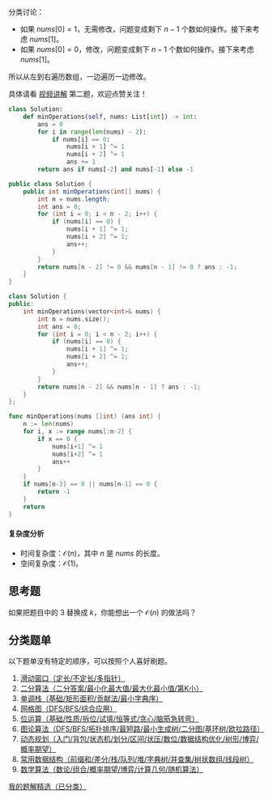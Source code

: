 分类讨论：

- 如果 $\textit{nums}[0]=1$，无需修改，问题变成剩下 $n-1$ 个数如何操作。接下来考虑 $\textit{nums}[1]$。
- 如果 $\textit{nums}[0]=0$，修改，问题变成剩下 $n-1$ 个数如何操作。接下来考虑 $\textit{nums}[1]$。

所以从左到右遍历数组，一边遍历一边修改。

具体请看 [视频讲解](https://www.bilibili.com/video/BV17w4m1e7Nw/) 第二题，欢迎点赞关注！

```py [sol-Python3]
class Solution:
    def minOperations(self, nums: List[int]) -> int:
        ans = 0
        for i in range(len(nums) - 2):
            if nums[i] == 0:
                nums[i + 1] ^= 1
                nums[i + 2] ^= 1
                ans += 1
        return ans if nums[-2] and nums[-1] else -1
```

```java [sol-Java]
public class Solution {
    public int minOperations(int[] nums) {
        int n = nums.length;
        int ans = 0;
        for (int i = 0; i < n - 2; i++) {
            if (nums[i] == 0) {
                nums[i + 1] ^= 1;
                nums[i + 2] ^= 1;
                ans++;
            }
        }
        return nums[n - 2] != 0 && nums[n - 1] != 0 ? ans : -1;
    }
}
```

```cpp [sol-C++]
class Solution {
public:
    int minOperations(vector<int>& nums) {
        int n = nums.size();
        int ans = 0;
        for (int i = 0; i < n - 2; i++) {
            if (nums[i] == 0) {
                nums[i + 1] ^= 1;
                nums[i + 2] ^= 1;
                ans++;
            }
        }
        return nums[n - 2] && nums[n - 1] ? ans : -1;
    }
};
```

```go [sol-Go]
func minOperations(nums []int) (ans int) {
	n := len(nums)
	for i, x := range nums[:n-2] {
		if x == 0 {
			nums[i+1] ^= 1
			nums[i+2] ^= 1
			ans++
		}
	}
	if nums[n-2] == 0 || nums[n-1] == 0 {
		return -1
	}
	return
}
```

#### 复杂度分析

- 时间复杂度：$\mathcal{O}(n)$，其中 $n$ 是 $\textit{nums}$ 的长度。
- 空间复杂度：$\mathcal{O}(1)$。

## 思考题

如果把题目中的 $3$ 替换成 $k$，你能想出一个 $\mathcal{O}(n)$ 的做法吗？

## 分类题单

以下题单没有特定的顺序，可以按照个人喜好刷题。

1. [滑动窗口（定长/不定长/多指针）](https://leetcode.cn/circle/discuss/0viNMK/)
2. [二分算法（二分答案/最小化最大值/最大化最小值/第K小）](https://leetcode.cn/circle/discuss/SqopEo/)
3. [单调栈（基础/矩形面积/贡献法/最小字典序）](https://leetcode.cn/circle/discuss/9oZFK9/)
4. [网格图（DFS/BFS/综合应用）](https://leetcode.cn/circle/discuss/YiXPXW/)
5. [位运算（基础/性质/拆位/试填/恒等式/贪心/脑筋急转弯）](https://leetcode.cn/circle/discuss/dHn9Vk/)
6. [图论算法（DFS/BFS/拓扑排序/最短路/最小生成树/二分图/基环树/欧拉路径）](https://leetcode.cn/circle/discuss/01LUak/)
7. [动态规划（入门/背包/状态机/划分/区间/状压/数位/数据结构优化/树形/博弈/概率期望）](https://leetcode.cn/circle/discuss/tXLS3i/)
8. [常用数据结构（前缀和/差分/栈/队列/堆/字典树/并查集/树状数组/线段树）](https://leetcode.cn/circle/discuss/mOr1u6/)
9. [数学算法（数论/组合/概率期望/博弈/计算几何/随机算法）](https://leetcode.cn/circle/discuss/IYT3ss/)

[我的题解精选（已分类）](https://github.com/EndlessCheng/codeforces-go/blob/master/leetcode/SOLUTIONS.md)
